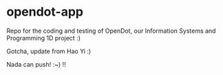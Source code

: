 # opendot-app
Repo for the coding and testing of OpenDot, our Information Systems and Programming 1D project :)

Gotcha, update from Hao Yi :)

Nada can push! :~) !!
